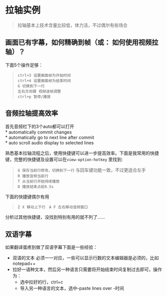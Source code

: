 # 拉轴实例
> 拉轴基本上技术含量比较低，体力活，不过偶尔有些场合
## 画面已有字幕，如何精确到帧（或： 如何使用视频拉轴）？  
下面5个操作足够：  

>`ctrl+3 设置画面帧为开始时间`  
>`ctrl+4 设置画面帧为结束时间`  
>`G 切换到下一行`  
>`左右方向键 视频逐帧调整`  
>`ctrl+p 暂停/播放`

## 音频拉轴提高效率    

首先音频栏下的3个auto都可以打开  
    * automatically commit changes  
    * automatically go to next line after commit  
    * auto scroll audio display to selected lines  
    
熟悉基本拉轴流程之后，使用快捷键可以进一步提高效率。下面是我常用的快捷键，完整的快捷键及设置可以在`view-option-hotkey` 里找到:  

>`G 保存当前行修改，切换到下一行` 与回车键功能一致，不过更适合左手  
>`R 播放音频当前行`  
>`T 从当前行开始持续播放`  
>`D 播放结束点前0.5s`  

下面的快捷键偶尔有用
>`Z X 移动上下行`  
>`A F 左右移动音频窗口`  


分析过其他快捷键，没找到特别有用的就不列了……  

## 双语字幕    

如果翻译蛋疼到做了双语字幕下面是一些经验：  

* 双语的文本 必须一一对应，一些可以显示行数的文本编辑器是必须的，比如notepad++  
* 拉好一语种文本，然后另一种语言只需要将开始结束时间复制过去即可，操作为：   
    * 选中拉好的行，ctrl+c  
    * 导入另一种语言的文本，选中-paste lines over -时间  
    
    


